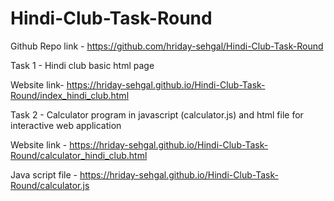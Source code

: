 # Hindi-Club-Task-Round
Github Repo link - https://github.com/hriday-sehgal/Hindi-Club-Task-Round

Task 1 - Hindi club basic html page

Website link-  https://hriday-sehgal.github.io/Hindi-Club-Task-Round/index_hindi_club.html 


Task 2 - Calculator program in javascript (calculator.js) and html file for interactive web application

Website link - https://hriday-sehgal.github.io/Hindi-Club-Task-Round/calculator_hindi_club.html

Java script file - https://hriday-sehgal.github.io/Hindi-Club-Task-Round/calculator.js
